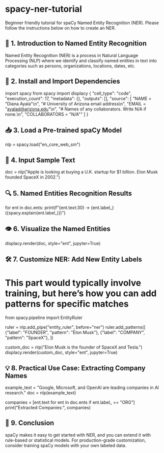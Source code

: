 # spacy-ner-tutorial
Beginner friendly tutorial for spaCy Named Entity Recognition (NER). Please follow the instructions below on how to create an NER.

## 🧠 1. Introduction to Named Entity Recognition
Named Entity Recognition (NER) is a process in Natural Language Processing (NLP) where we identify and classify
named entities in text into categories such as persons, organizations, locations, dates, etc.


## 🧰 2. Install and Import Dependencies
import spacy
from spacy import displacy
{
   "cell_type": "code",
   "execution_count": 17,
   "metadata": {},
   "outputs": [],
   "source": [
    "NAME = \"Diana Ayala\"\n",
    "# University of Arizona email address\n",
    "EMAIL = \"ayalad@arizona.edu\"\n",
    "# Names of any collaborators.  Write N/A if none.\n",
    "COLLABORATORS = \"N/A\""
   ]
  }



## 📥 3. Load a Pre-trained spaCy Model
nlp = spacy.load("en_core_web_sm")


## 📝 4. Input Sample Text
doc = nlp("Apple is looking at buying a U.K. startup for $1 billion. Elon Musk founded SpaceX in 2002.")


## 🔍 5. Named Entities Recognition Results
for ent in doc.ents:
    print(f"{ent.text:30} -> {ent.label_} ({spacy.explain(ent.label_)})")
    

## 👁️ 6. Visualize the Named Entities
displacy.render(doc, style="ent", jupyter=True)


## 🛠️ 7. Customize NER: Add New Entity Labels
# This part would typically involve training, but here’s how you can add patterns for specific matches
from spacy.pipeline import EntityRuler

ruler = nlp.add_pipe("entity_ruler", before="ner")
ruler.add_patterns([
    {"label": "FOUNDER", "pattern": "Elon Musk"},
    {"label": "COMPANY", "pattern": "SpaceX"},
])

custom_doc = nlp("Elon Musk is the founder of SpaceX and Tesla.")
displacy.render(custom_doc, style="ent", jupyter=True)


## 💡 8. Practical Use Case: Extracting Company Names
example_text = "Google, Microsoft, and OpenAI are leading companies in AI research."
doc = nlp(example_text)

companies = [ent.text for ent in doc.ents if ent.label_ == "ORG"]
print("Extracted Companies:", companies)


## 📘 9. Conclusion
spaCy makes it easy to get started with NER, and you can extend it with rule-based or statistical models.
For production-grade customization, consider training spaCy models with your own labeled data.

